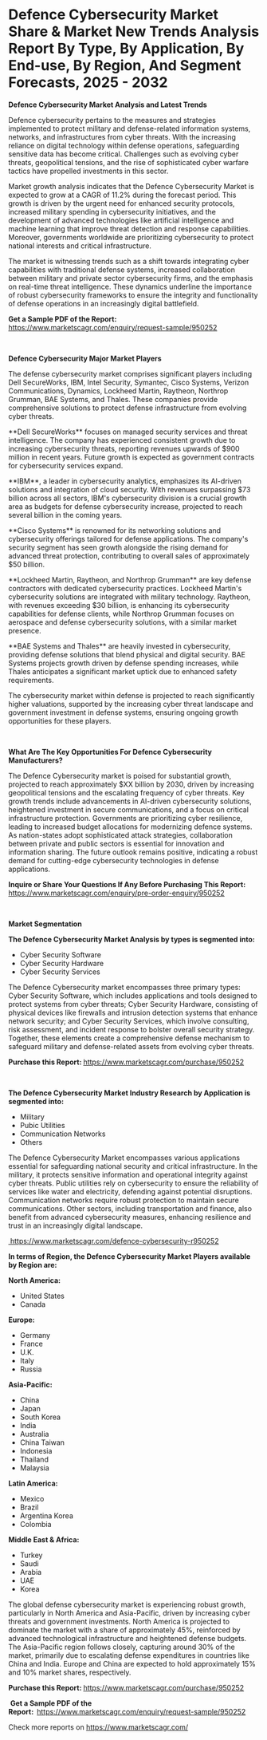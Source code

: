 <p><h1>Defence Cybersecurity Market Share & Market New Trends Analysis Report By Type, By Application, By End-use, By Region, And Segment Forecasts, 2025 - 2032</h1></p><p><strong>Defence Cybersecurity Market Analysis and Latest Trends</strong></p>
<p><p>Defence cybersecurity pertains to the measures and strategies implemented to protect military and defense-related information systems, networks, and infrastructures from cyber threats. With the increasing reliance on digital technology within defense operations, safeguarding sensitive data has become critical. Challenges such as evolving cyber threats, geopolitical tensions, and the rise of sophisticated cyber warfare tactics have propelled investments in this sector.</p><p>Market growth analysis indicates that the Defence Cybersecurity Market is expected to grow at a CAGR of 11.2% during the forecast period. This growth is driven by the urgent need for enhanced security protocols, increased military spending in cybersecurity initiatives, and the development of advanced technologies like artificial intelligence and machine learning that improve threat detection and response capabilities. Moreover, governments worldwide are prioritizing cybersecurity to protect national interests and critical infrastructure.</p><p>The market is witnessing trends such as a shift towards integrating cyber capabilities with traditional defense systems, increased collaboration between military and private sector cybersecurity firms, and the emphasis on real-time threat intelligence. These dynamics underline the importance of robust cybersecurity frameworks to ensure the integrity and functionality of defense operations in an increasingly digital battlefield.</p></p>
<p><strong>Get a Sample PDF of the Report:&nbsp;</strong> <a href="https://www.marketscagr.com/enquiry/request-sample/950252?utm_campaign=2936&utm_medium=2&utm_source=Github&utm_content=ia&utm_term=06032025&utm_id=defence-cybersecurity">https://www.marketscagr.com/enquiry/request-sample/950252</a></p>
<p>&nbsp;</p>
<p><strong>Defence Cybersecurity Major Market Players</strong></p>
<p><p>The defense cybersecurity market comprises significant players including Dell SecureWorks, IBM, Intel Security, Symantec, Cisco Systems, Verizon Communications, Dynamics, Lockheed Martin, Raytheon, Northrop Grumman, BAE Systems, and Thales. These companies provide comprehensive solutions to protect defense infrastructure from evolving cyber threats.</p><p>**Dell SecureWorks** focuses on managed security services and threat intelligence. The company has experienced consistent growth due to increasing cybersecurity threats, reporting revenues upwards of $900 million in recent years. Future growth is expected as government contracts for cybersecurity services expand.</p><p>**IBM**, a leader in cybersecurity analytics, emphasizes its AI-driven solutions and integration of cloud security. With revenues surpassing $73 billion across all sectors, IBM's cybersecurity division is a crucial growth area as budgets for defense cybersecurity increase, projected to reach several billion in the coming years.</p><p>**Cisco Systems** is renowned for its networking solutions and cybersecurity offerings tailored for defense applications. The company's security segment has seen growth alongside the rising demand for advanced threat protection, contributing to overall sales of approximately $50 billion.</p><p>**Lockheed Martin, Raytheon, and Northrop Grumman** are key defense contractors with dedicated cybersecurity practices. Lockheed Martin's cybersecurity solutions are integrated with military technology. Raytheon, with revenues exceeding $30 billion, is enhancing its cybersecurity capabilities for defense clients, while Northrop Grumman focuses on aerospace and defense cybersecurity solutions, with a similar market presence.</p><p>**BAE Systems and Thales** are heavily invested in cybersecurity, providing defense solutions that blend physical and digital security. BAE Systems projects growth driven by defense spending increases, while Thales anticipates a significant market uptick due to enhanced safety requirements.</p><p>The cybersecurity market within defense is projected to reach significantly higher valuations, supported by the increasing cyber threat landscape and government investment in defense systems, ensuring ongoing growth opportunities for these players.</p></p>
<p>&nbsp;</p>
<p><strong>What Are The Key Opportunities For Defence Cybersecurity Manufacturers?</strong></p>
<p><p>The Defence Cybersecurity market is poised for substantial growth, projected to reach approximately $XX billion by 2030, driven by increasing geopolitical tensions and the escalating frequency of cyber threats. Key growth trends include advancements in AI-driven cybersecurity solutions, heightened investment in secure communications, and a focus on critical infrastructure protection. Governments are prioritizing cyber resilience, leading to increased budget allocations for modernizing defence systems. As nation-states adopt sophisticated attack strategies, collaboration between private and public sectors is essential for innovation and information sharing. The future outlook remains positive, indicating a robust demand for cutting-edge cybersecurity technologies in defense applications.</p></p>
<p><strong>Inquire or Share Your Questions If Any Before Purchasing This Report:</strong> <a href="https://www.marketscagr.com/enquiry/pre-order-enquiry/950252?utm_campaign=2936&utm_medium=2&utm_source=Github&utm_content=ia&utm_term=06032025&utm_id=defence-cybersecurity">https://www.marketscagr.com/enquiry/pre-order-enquiry/950252</a></p>
<p>&nbsp;</p>
<p><strong>Market Segmentation</strong></p>
<p><strong>The Defence Cybersecurity Market Analysis by types is segmented into:</strong></p>
<p><ul><li>Cyber Security Software</li><li>Cyber Security Hardware</li><li>Cyber Security Services</li></ul></p>
<p><p>The Defence Cybersecurity market encompasses three primary types: Cyber Security Software, which includes applications and tools designed to protect systems from cyber threats; Cyber Security Hardware, consisting of physical devices like firewalls and intrusion detection systems that enhance network security; and Cyber Security Services, which involve consulting, risk assessment, and incident response to bolster overall security strategy. Together, these elements create a comprehensive defense mechanism to safeguard military and defense-related assets from evolving cyber threats.</p></p>
<p><strong>Purchase this Report:&nbsp;</strong><a href="https://www.marketscagr.com/purchase/950252?utm_campaign=2936&utm_medium=2&utm_source=Github&utm_content=ia&utm_term=06032025&utm_id=defence-cybersecurity">https://www.marketscagr.com/purchase/950252</a></p>
<p>&nbsp;</p>
<p><strong>The Defence Cybersecurity Market Industry Research by Application is segmented into:</strong></p>
<p><ul><li>Military</li><li>Pubic Utilities</li><li>Communication Networks</li><li>Others</li></ul></p>
<p><p>The Defence Cybersecurity Market encompasses various applications essential for safeguarding national security and critical infrastructure. In the military, it protects sensitive information and operational integrity against cyber threats. Public utilities rely on cybersecurity to ensure the reliability of services like water and electricity, defending against potential disruptions. Communication networks require robust protection to maintain secure communications. Other sectors, including transportation and finance, also benefit from advanced cybersecurity measures, enhancing resilience and trust in an increasingly digital landscape.</p></p>
<p><a href="https://www.marketscagr.com/defence-cybersecurity-r950252?utm_campaign=2936&utm_medium=2&utm_source=Github&utm_content=ia&utm_term=06032025&utm_id=defence-cybersecurity">&nbsp;https://www.marketscagr.com/defence-cybersecurity-r950252</a></p>
<p><strong>In terms of Region, the Defence Cybersecurity Market Players available by Region are:</strong></p>
<p>
    <p> <strong> North America: </strong>
        <ul>
            <li>United States</li>
            <li>Canada</li>
        </ul>
        </p> 
    <p> <strong> Europe: </strong>
        <ul>
            <li>Germany</li>
            <li>France</li>
            <li>U.K.</li>
            <li>Italy</li>
            <li>Russia</li>
        </ul>
        </p> 
    <p> <strong> Asia-Pacific: </strong>
        <ul>
            <li>China</li>
            <li>Japan</li>
            <li>South Korea</li>
            <li>India</li>
            <li>Australia</li>
            <li>China Taiwan</li>
            <li>Indonesia</li>
            <li>Thailand</li>
            <li>Malaysia</li>
        </ul>
        </p> 
    <p> <strong> Latin America: </strong>
        <ul>
            <li>Mexico</li>
            <li>Brazil</li>
            <li>Argentina Korea</li>
            <li>Colombia</li>
        </ul>
        </p> 
    <p> <strong> Middle East & Africa: </strong>
        <ul>
            <li>Turkey</li>
            <li>Saudi</li>
            <li>Arabia</li>
            <li>UAE</li>
            <li>Korea</li>
        </ul>
    </p>
    </p>
<p><p>The global defense cybersecurity market is experiencing robust growth, particularly in North America and Asia-Pacific, driven by increasing cyber threats and government investments. North America is projected to dominate the market with a share of approximately 45%, reinforced by advanced technological infrastructure and heightened defense budgets. The Asia-Pacific region follows closely, capturing around 30% of the market, primarily due to escalating defense expenditures in countries like China and India. Europe and China are expected to hold approximately 15% and 10% market shares, respectively.</p></p>
<p><strong>Purchase this Report: </strong><a href="https://www.marketscagr.com/purchase/950252?utm_campaign=2936&utm_medium=2&utm_source=Github&utm_content=ia&utm_term=06032025&utm_id=defence-cybersecurity">https://www.marketscagr.com/purchase/950252</a></p>
<p>&nbsp;<strong>Get a Sample PDF of the Report:&nbsp;&nbsp;</strong><a href="https://www.marketscagr.com/enquiry/request-sample/950252?utm_campaign=2936&utm_medium=2&utm_source=Github&utm_content=ia&utm_term=06032025&utm_id=defence-cybersecurity">https://www.marketscagr.com/enquiry/request-sample/950252</a></p>
<p><strong></strong></p>
<p>Check more reports on <a href="https://www.marketscagr.com/?utm_campaign=2936&utm_medium=2&utm_source=Github&utm_content=ia&utm_term=06032025&utm_id=defence-cybersecurity">https://www.marketscagr.com/</a></p>